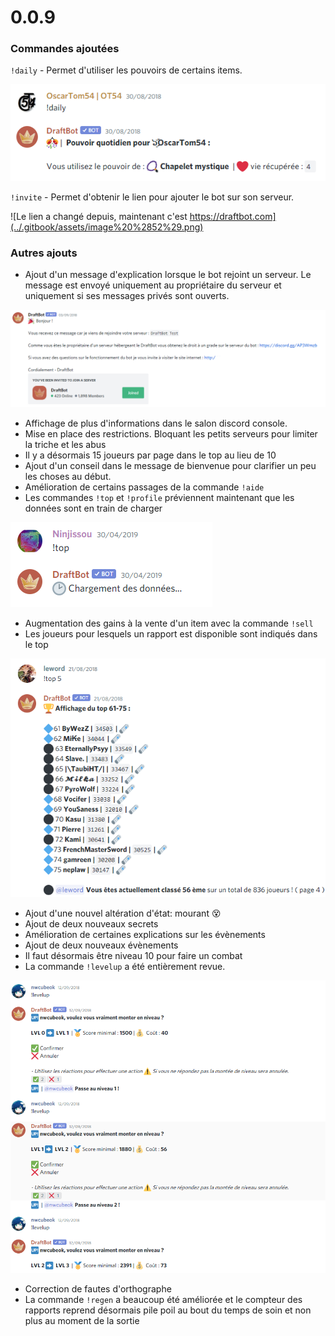 # 0.0.9

### Commandes ajoutées

`!daily` - Permet d'utiliser les pouvoirs de certains items.

![spoiler : il est quand m&#xEA;me mort deux semaines plus tard](../.gitbook/assets/image%20%2851%29.png)

`!invite` - Permet d'obtenir le lien pour ajouter le bot sur son serveur.

![Le lien a chang&#xE9; depuis, maintenant c&apos;est https://draftbot.com](../.gitbook/assets/image%20%2852%29.png)

### Autres ajouts

* Ajout d'un message d'explication lorsque le bot rejoint un serveur. Le message est envoyé uniquement au propriétaire du serveur et uniquement si ses messages privés sont ouverts.

![Pour info le message est sign&#xE9; DraftBot mais c&apos;est moi qui ai &#xE9;cris le message en vrai](../.gitbook/assets/image%20%2849%29.png)

* Affichage de plus d'informations dans le salon discord console.
* Mise en place des restrictions. Bloquant les petits serveurs pour limiter la triche et les abus
* Il y a désormais 15 joueurs par page dans le top au lieu de 10
* Ajout d'un conseil dans le message de bienvenue pour clarifier un peu les choses au début.
* Amélioration de certains passages de la commande `!aide`
* Les commandes `!top` et `!profile` préviennent maintenant que les données sont en train de charger

![C&apos;&#xE9;tait tellement mal cod&#xE9; derri&#xE8;re j&apos;ai honte.](../.gitbook/assets/image%20%2854%29.png)

* Augmentation des gains à la vente d'un item avec la commande `!sell`
* Les joueurs pour lesquels un rapport est disponible sont indiqués dans le top 

![Comme on peut le voir, tout le monde &#xE9;tait AFK](../.gitbook/assets/image%20%2848%29.png)

* Ajout d'une nouvel altération d'état: mourant 😵 
* Ajout de deux nouveaux secrets
* Amélioration de certaines explications sur les évènements
* Ajout de deux nouveaux évènements
* Il faut désormais être niveau 10 pour faire un combat
* La commande `!levelup` a été entièrement revue.

![Voil&#xE0; ce que &#xE7;a fait quand les prix sont divis&#xE9;s par 10](../.gitbook/assets/image%20%2853%29.png)

* Correction de fautes d'orthographe
* La commande `!regen` a beaucoup été améliorée et le compteur des rapports reprend désormais pile poil au bout du temps de soin et non plus au moment de la sortie

